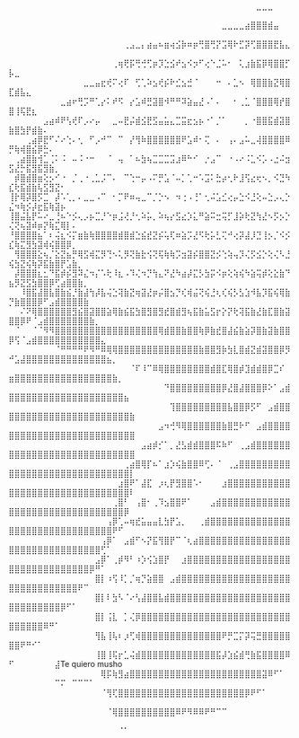 ⠀⠀⠀⠀⠀⠀⠀⠀⠀⠀⠀⠀⠀⠀⠀⠀⠀⠀⠀⠀⠀⠀⠀⠀⠀⠀⠀⠀⠀⠀⠀⠀⠀⠀⠀⠀⠀⠀⠀⠀⠀⠀⠀⣀⣀⣀⠀⠀⠀⠀⠀⠀⠀⠀⠀⠀⠀⠀⠀⠀⠀⠀⠀⠀⠀⠀⠀⠀⠀⠀⠀
⠀⠀⠀⠀⠀⠀⠀⠀⠀⠀⠀⠀⠀⠀⠀⠀⠀⠀⠀⠀⠀⠀⠀⠀⠀⠀⠀⠀⠀⠀⠀⠀⠀⠀⠀⠀⠀⣀⣀⣀⣀⣴⣿⣿⣿⣾⣤⠀⠀⠀⠀⠀⠀⠀⠀⠀⠀⠀⠀⠀⠀⠀⠀⠀⠀⠀⠀⠀⠀⠀⠀
⠀⠀⠀⠀⠀⠀⠀⠀⠀⠀⠀⠀⠀⠀⠀⠀⠀⠀⠀⠀⢀⣠⣀⡄⣴⣤⠦⣶⢴⣪⡷⠶⡶⢛⣿⢛⡝⣩⢿⠗⣋⡽⢋⣿⣿⣿⣟⣧⣄⠀⠀⠀⠀⠀⠀⠀⠀⠀⠀⠀⠀⠀⠀⠀⠀⠀⠀⠀⠀⠀⠀
⠀⠀⠀⠀⠀⠀⠀⠀⠀⠀⠀⠀⠀⠀⠀⠀⠀⠀⢀⢶⢟⡯⢛⢚⢋⡶⡹⣑⣪⠞⣢⠪⡲⠋⢔⠑⣈⠥⠂⠀⢅⣰⣷⣯⡿⢿⣿⣿⡋⡧⣀⠀⠀⠀⠀⠀⠀⠀⠀⠀⠀⠀⠀⠀⠀⠀⠀⠀⠀⠀⠀
⠀⠀⠀⠀⠀⠀⠀⠀⠀⠀⠀⠀⠀⣀⣀⣤⣖⢞⠍⢔⠏⠀⢋⢁⠵⣢⢞⡮⠗⣊⣢⣚⠈⠀⠀⠀⠒⠀⠄⣁⠢⠀⢿⣿⣿⣷⣝⢿⣿⣏⣾⣧⣄⠀⠀⠀⠀⠀⠀⠀⠀⠀⠀⠀⠀⠀⠀⠀⠀⠀⠀
⠀⠀⠀⠀⠀⠀⠀⠀⠀⣀⣴⠖⢛⡩⠛⢁⡔⠅⠞⠫⠀⡔⣡⠾⣛⣽⣿⠺⠛⠛⠽⣵⣤⣜⠠⠁⠄⠀⠀⠂⢀⣁⠈⣿⣿⣿⢿⡞⣿⣿⢸⢯⣟⣆⠀⠀⠀⠀⠀⠀⠀⠀⠀⠀⠀⠀⠀⠀⠀⠀⠀
⠀⠀⠀⠀⠀⠀⣠⣴⠾⠟⢣⢞⠏⡠⠔⡤⠀⠀⣀⠤⣟⡬⣾⣪⣟⣫⣤⣥⣄⣉⣭⣖⣢⡦⠐⠁⡈⠁⠀⠀⠀⡀⠐⣿⣿⣯⣾⣽⣿⣷⣿⣳⡟⣾⣷⠄⠀⠀⠀⠀⠀⠀⠀⠀⠀⠀⠀⠀⠀⠀⠀
⠀⠀⠀⢀⣴⡿⣟⠋⠌⠔⢑⠄⢂⠀⠋⡠⠚⠉⠀⠉⠀⡜⢻⠷⣿⣿⣿⣿⣿⣿⠟⣡⠾⠂⢍⠀⠄⠀⢠⠄⣠⠥⣀⢼⣿⣿⣿⣿⠿⡛⢷⢾⣿⣮⡿⣓⠄⠀⠀⠀⠀⠀⠀⠀⠀⠀⠀⠀⠀⠀⠀
⠀⢀⣴⣿⣷⢺⣁⢈⠅⠨⠀⠤⠨⠐⠒⠀⠀⠈⠀⢤⠀⠁⠦⣳⢦⣉⣉⣉⣩⣰⠿⠓⠊⠀⡐⣠⠉⠀⠐⠠⠔⠨⣁⠪⡡⠠⣐⠬⣲⣫⣜⡓⣯⣻⣯⣻⣷⡀⠀⠀⠀⠀⠀⠀⠀⠀⠀⠀⠀⠀⠀
⠀⡾⣿⣾⣿⣶⢕⡢⠊⠐⠀⡈⢀⠐⢀⣁⡨⠉⠄⠀⠉⢑⠒⡤⠠⠍⡛⣡⠈⠤⡁⢁⠒⠡⣩⠅⣓⡴⢂⠗⣸⢫⣔⢖⠢⡀⠪⣙⠳⣎⢗⣯⣾⣷⢧⣫⣻⣝⠂⠀⠀⠀⠀⠀⠀⠀⠀⠀⠀⠀⠀
⢸⡗⢿⡽⣿⡫⣉⠀⡼⠡⢁⡀⠄⣀⣀⠠⠉⠀⠂⡉⠟⠶⢤⣀⠉⡈⡑⠢⠀⠲⢐⠠⢘⠁⢂⠬⣡⣊⢔⡤⣑⠪⣘⢕⠤⣑⡠⢄⡑⣌⠲⢷⡪⡼⣖⣯⢷⣽⡦⠀⠀⠀⠀⠀⠀⠀⠀⠀⠀⠀⠀
⢸⣿⣬⣧⡟⠥⠔⣀⢘⠦⠑⡪⢄⡠⡦⣉⡘⠑⡶⣨⢜⡘⢂⠵⡥⡀⠵⢦⡔⣫⣔⡱⣅⠛⣵⠭⣒⢭⡋⣸⡵⢗⣝⢳⣜⠢⡫⡢⡑⢌⢝⢦⣽⠾⡶⡝⢷⣍⢿⡇⠄⠀⠀⠀⠀⠀⠀⠀⠀⠀⠀
⠘⣿⣿⣿⣿⣦⠁⠆⢬⣆⠪⡍⣶⣷⢷⣿⣿⣿⣿⣾⣿⣾⣑⣮⣞⣝⡮⢥⢏⠶⣵⡩⣜⠫⢗⡥⣃⢍⠚⢔⡽⣼⡸⣙⢸⡢⡈⠪⡪⣎⢷⣍⣻⣳⣽⢾⢮⣿⣿⡿⡀⠀⠀⠀⠀⠀⠀⠀⠀⠀⠀
⠀⢻⣿⣿⣿⣕⢦⡈⣕⣝⣦⡛⢿⣫⢾⣍⡻⢙⠢⢅⡻⢝⣷⣗⢪⢝⢯⢷⢷⡩⣲⣽⡮⣿⣿⣝⡪⢑⢵⢤⡹⢌⡫⣪⡑⢕⢌⠣⣘⢮⣳⣝⢮⢷⡽⣯⣷⣿⡟⣡⣷⡀⠀⠀⠀⠀⠀⠀⠀⠀⠀
⠀⡼⣿⣿⣿⣆⣂⠙⣯⡾⡮⣻⠽⣌⠲⡌⠡⢗⠸⣆⠠⠹⢌⠲⡙⢳⣄⠝⣜⠳⣴⡼⣍⡣⣳⡭⠪⡶⢕⢵⢮⠳⣵⢭⡾⢕⣕⣷⠙⣦⡻⣝⣫⣳⣿⣿⡿⢋⣴⣿⣿⣷⡀⠀⠀⠀⠀⠀⠀⠀⠀
⠀⠀⠸⣿⣯⣼⣿⣧⣿⣷⣮⡘⣷⣼⢳⡼⣧⢬⣑⢽⣷⣝⢶⣽⣜⡶⡬⣿⣢⡙⢎⢾⣬⢝⢮⣘⢆⢎⢮⡣⣣⣱⠺⣧⡹⣯⢮⢿⣷⡙⣷⣿⣿⣿⡿⠋⣠⣾⣿⣿⣿⣿⣷⠀⠀⠀⠀⠀⠀⠀⠀
⠀⠀⠌⠝⢿⣿⣿⣿⣿⣿⣿⣻⣮⣿⣽⣿⣿⣵⢿⣷⣮⣯⣳⣿⣻⣿⣻⣞⣿⣾⣻⢦⣯⣷⣥⣫⡖⡕⡝⢗⢽⣯⣷⣜⣷⣏⣿⣷⣽⣿⣿⡿⠟⠈⣠⣾⣿⣿⣿⣿⣿⣿⣿⣷⡀⠀⠀⠀⠀⠀⠀
⠀⠈⠀⠀⠈⠈⠻⠻⣿⣿⣿⣿⣿⣿⣿⣿⣿⣿⣿⣿⣿⣿⣿⣿⣿⣿⢿⣾⣿⣿⣷⣿⣿⢷⡿⣷⣞⣿⣼⣮⣷⣵⡽⣿⣷⣽⣷⣿⣿⡿⢫⠈⣠⣾⣿⣿⣿⣿⣿⣿⣿⣿⣿⣿⣿⣄⠀⠀⠀⠀⠀
⠀⠀⠀⠀⠀⠀⠀⠀⠈⠛⠛⠛⠛⠟⠻⠛⠿⢿⢿⣿⣿⣿⣿⣿⣿⣿⣿⣿⣿⣿⣿⣿⣿⣷⣿⣿⣻⡷⣳⣇⣿⣾⣝⣾⣽⣿⣿⡿⡻⠚⣡⣼⣿⣿⣿⣿⣿⣿⣿⣿⣿⣿⣿⣿⣿⣿⣦⡀⠀⠀⠀
⠀⠀⠀⠀⠀⠀⠀⠀⠀⠀⠀⠀⠀⠀⠀⠀⠀⠀⠀⠀⠀⠈⠏⠸⠉⠿⢿⣿⣿⣿⣿⣿⣿⣿⣿⣾⣿⣏⢿⣿⡾⣹⣾⣾⣿⡿⣉⠎⠀⣶⣿⣿⣿⣿⣿⣿⣿⣿⣿⣿⣿⣿⣿⣿⣿⣿⣿⣷⡀⠀⠀
⠀⠀⠀⠀⠀⠀⠀⠀⠀⠀⠀⠀⠀⠀⠀⠀⠀⠀⠀⠀⠀⠀⠀⠀⠀⠀⠀⠙⣿⣿⣿⣿⣿⣿⣿⣿⣿⡿⣜⣿⣼⣿⣿⣿⡿⠕⠁⣠⣾⣿⣿⣿⣿⣿⣿⣿⣿⣿⣿⣿⣿⣿⣿⣿⣿⣿⣿⣿⣿⣦⠀
⠀⠀⠀⠀⠀⠀⠀⠀⠀⠀⠀⠀⠀⠀⠀⠀⠀⠀⠀⠀⠀⠀⠀⠀⠀⠀⠀⠀⢹⣿⣿⣿⣿⣿⣿⣿⣿⣿⣧⣿⣿⡿⡫⠋⠀⣠⣾⣿⣿⣿⣿⣿⣿⣿⣿⣿⣿⣿⣿⣿⣿⣿⣿⣿⣿⣿⣿⣿⣿⣿⣷
⠀⠀⠀⠀⠀⠀⠀⠀⠀⠀⠀⠀⠀⠀⠀⠀⠀⠀⠀⠀⠀⠀⠀⠀⠀⠀⣠⠲⢚⠻⢿⣿⣿⣿⣿⣿⣿⣷⣿⣛⠗⠋⠀⣠⣾⣿⣿⣿⣿⣿⣿⣿⣿⣿⣿⣿⣿⣿⣿⣿⣿⣿⣿⣿⣿⣿⣿⣿⣿⣿⣿
⠀⠀⠀⠀⠀⠀⠀⠀⠀⠀⠀⠀⠀⠀⠀⠀⠀⠀⠀⠀⠀⠀⠀⣠⣴⡾⡊⠁⡀⣜⣣⣾⣾⣿⣿⣿⠯⠷⠋⠀⢀⣠⣾⣿⣿⣿⣿⣿⣿⣿⣿⣿⣿⣿⣿⣿⣿⣿⣿⣿⣿⣿⣿⣿⣿⣿⣿⣿⣿⣿⣿
⠀⠀⠀⠀⠀⠀⠀⠀⠀⠀⠀⠀⠀⠀⠀⠀⠀⠀⠀⠀⢀⣴⣿⢿⡏⠦⠁⣰⡱⢮⣷⣿⣿⠿⢋⠄⠈⠀⢀⣠⣿⣿⣿⣿⣿⣿⣿⣿⣿⣿⣿⣿⣿⣿⣿⣿⣿⣿⣿⣿⣿⣿⣿⣿⣿⣿⣿⣿⣿⣿⡇
⠀⠀⠀⠀⠀⠀⠀⠀⠀⠀⠀⠀⠀⠀⠀⠀⠀⠀⠀⣰⣿⠟⠁⣼⣏⠀⡰⢆⡟⣻⣿⣿⠡⠂⠀⠀⠀⣰⣿⣿⣿⣿⣿⣿⣿⣿⣿⣿⣿⣿⣿⣿⣿⣿⣿⣿⣿⣿⣿⣿⣿⣿⣿⣿⣿⣿⣿⣿⣿⣿⠇
⠀⠀⠀⠀⠀⠀⠀⠀⠀⠀⠀⠀⠀⠀⠀⠀⠀⠀⢀⣿⠃⠀⢠⣿⠂⢀⠹⣢⣿⣿⠟⠁⠀⠀⠀⣠⣾⣿⣿⣿⣿⣿⣿⣿⣿⣿⣿⣿⣿⣿⣿⣿⣿⣿⣿⣿⣿⣿⣿⣿⣿⣿⣿⣿⣿⣿⣿⣿⣿⡿⠀
⠀⠀⠀⠀⠀⠀⠀⠀⠀⠀⠀⠀⠀⠀⠀⠀⠀⢠⡿⢁⠤⢶⣞⣥⣤⣤⣇⣳⡟⣡⡀⠀⠀⢀⣾⣿⣿⣿⣿⣿⣿⣿⣿⣿⣿⣿⣿⣿⣿⣿⣿⣿⣿⣿⣿⣿⣿⣿⣿⣿⣿⣿⣿⣿⣿⣿⣿⠟⠋⠀⠀
⠀⠀⠀⠀⠀⠀⠀⠀⠀⠀⠀⠀⠀⠀⠀⠀⢠⡿⠁⠀⣠⣾⠋⠢⡝⣯⢻⣿⡟⠉⠈⢆⣴⣿⣿⣿⣿⣿⣿⣿⣿⣿⣿⣿⣿⣿⣿⣿⣿⣿⣿⣿⣿⣿⣿⣿⣿⣿⣿⣿⣿⣿⣿⣿⣿⢋⠁⠀⠀⠀⠀
⠀⠀⠀⠀⠀⠀⠀⠀⠀⠀⠀⠀⠀⠀⠀⣠⡿⠁⢀⡾⠻⠃⠰⡱⢪⣱⣿⡟⠀⠀⣰⣿⣿⣿⣿⣿⣿⣿⣿⣿⣿⣿⣿⣿⣿⣿⣿⣿⣿⣿⣿⣿⣿⣿⣿⣿⣿⣿⣿⣿⣿⣿⣿⡿⠛⠁⠀⠀⠀⠀⠀
⠀⠀⠀⠀⠀⠀⠀⠀⠀⠀⠀⠀⠀⠀⠀⣿⡇⠰⢫⠸⡁⡈⢶⡙⣵⣿⣿⠀⣠⣾⣿⣿⣿⣿⣿⣿⣿⣿⣿⣿⣿⣿⣿⣿⣿⣿⣿⣿⣿⣿⣿⣿⣿⣿⣿⣿⣿⣿⣿⣿⣿⠟⠉⠀⠀⠀⠀⠀⠀⠀⠀
⠀⠀⠀⠀⠀⠀⠀⠀⠀⠀⠀⠀⠀⠀⠀⣿⡇⠇⣳⠣⠈⠔⢣⣼⣿⣿⣧⣾⣿⣿⣿⣿⣿⣿⣿⣿⣿⣿⣿⣿⣿⣿⣿⣿⣿⣿⣿⣿⣿⣿⣿⣿⣿⣿⣿⣿⣿⣿⡿⠋⠁⠀⠀⠀⠀⠀⠀⠀⠀⠀⠀
⠀⠀⠀⠀⠀⠀⠀⠀⠀⠀⠀⠀⠀⠀⠀⣿⡇⢨⣇⠀⡁⢌⡿⣿⣿⣿⣿⣿⣿⣿⣿⣿⣿⣿⣿⣿⣿⣿⣿⣿⣿⣿⣿⣿⣿⣿⣿⣿⣿⣿⣿⣿⣿⣿⣿⠿⠛⠁⠀⠀⠀⠀⠀⠀⠀⠀⠀⠀⠀⠀⠀
⠀⠀⠀⠀⠀⠀⠀⠀⠀⠀⠀⠀⠀⠀⠀⢻⣧⢸⢧⠆⡰⢋⢾⣿⣿⣿⣿⣿⣿⣿⣿⣿⣿⣿⣿⣿⣿⠟⡛⣉⡍⡽⢭⣛⣿⣿⣿⣿⣿⣿⣿⠟⠛⠊⠁⠀⠀⠀⠀⠀⠀⠀⠀⠀⠀⠀⠀⠀⠀⠀⠀
⠀⠀⠀⠀⠀⠀⠀⠀⠀⠀⠀⠀⠀⠀⠀⢸⣿⢸⢯⡖⣁⢬⣾⣿⣿⣿⣿⣿⣿⣿⣿⣿⣿⣿⣿⣿⣯⡼⣱⣮⣾⢛⣷⣯⣿⣿⣿⣿⠿⠋⠀⠀⠀⠀⠀⠀⠀⣼Te quiero musho⠀⠀⠀⠀⠀⠀⠀
⠀⠀⠀⠀⠀⠀⠀⠀⠀⠀⠀⠀⠀⠀⠀⠀⢿⡯⢷⣻⣴⣿⣿⣿⣿⣿⣿⣿⣿⣿⣿⣿⣿⣿⣿⣿⣿⣿⣿⣿⣿⣿⣿⣿⣽⠿⠋⠁⠀⠀⠀⠀⠀⠀⠀⠀⠀⠉⠍⠀⠉⠉⠉⠁⠀⠀⠀⠀⠀⠀⠀
⠀⠀⠀⠀⠀⠀⠀⠀⠀⠀⠀⠀⠀⠀⠀⠀⠈⢻⢏⣿⣿⣿⣿⣿⣿⣿⣿⣿⣿⣿⣿⣿⣿⣿⣿⣿⣿⣿⣿⣿⣿⡿⠟⠋⠁⠀⠀⠀⠀⠀⠀⠀⠀⠀⠀⠀⠀⠀⠀⠀⠀⠀⠀⠀⠀⠀⠀⠀⠀⠀⠀
⠀⠀⠀⠀⠀⠀⠀⠀⠀⠀⠀⠀⠀⠀⠀⠀⠀⠈⢿⣿⣿⣿⣿⣿⣿⣿⣿⣿⣿⠿⠟⠻⠿⠿⠟⠛⠉⠉⠀⠀⠀⠀⠀⠀⠀⠀⠀⠀⠀⠀⠀⠀⠀⠀⠀⠀⠀⠀⠀⠀⠀⠀⠀⠀⠀⠀⠀⠀⠀⠀⠀
⠀⠀⠀⠀⠀⠀⠀⠀⠀⠀⠀⠀⠀⠀⠀⠀⠀⠀⠀⠈⠁⠀⠀⠀⠀⠀⠀⠀⠀⠀⠀⠀⠀⠀⠀⠀⠀⠀⠀⠀⠀⠀⠀⠀⠀⠀⠀⠀⠀⠀⠀⠀⠀⠀⠀⠀⠀⠀⠀⠀⠀⠀⠀⠀⠀⠀⠀⠀⠀⠀⠀